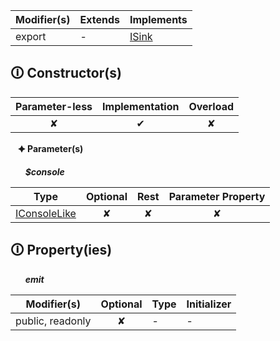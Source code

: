 | Modifier(s)                            | Extends                      | Implements                                    |
|----------------------------------------|------------------------------|-----------------------------------------------|
| export | - | [ISink](https://hamedfathi.gitbook.io/aurelia-2-doc-api/kernel/interface/logger/isink) |

## &#128712; Constructor(s)

| Parameter-less                         | Implementation                          | Overload                          |
|:--------------------------------------:|:---------------------------------------:|:---------------------------------:|
| ✘ | ✔ | ✘ |

&nbsp;&nbsp; **&#128966; Parameter(s)**

&nbsp;&nbsp;&nbsp;&nbsp;&nbsp; _**$console**_

| Type                        | Optional                           | Rest                          | Parameter Property                          |
|-----------------------------|:----------------------------------:|:-----------------------------:|:-------------------------------------------:|
| [IConsoleLike](https://hamedfathi.gitbook.io/aurelia-2-doc-api/kernel/interface/logger/iconsolelike) | ✘  | ✘ | ✘ |

## &#128712; Property(ies)

&nbsp;&nbsp;&nbsp;&nbsp;&nbsp; _**emit**_

| Modifier(s)                               | Optional                           | Type                        | Initializer                       |
|-------------------------------------------|:----------------------------------:|-----------------------------|-----------------------------------|
| public, readonly | ✘ | - | - |